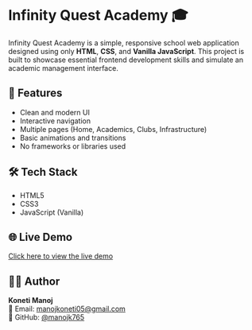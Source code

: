 # Infinity Quest Academy 🎓

Infinity Quest Academy is a simple, responsive school web application designed using only **HTML**, **CSS**, and **Vanilla JavaScript**. This project is built to showcase essential frontend development skills and simulate an academic management interface.

## 🚀 Features

- Clean and modern UI
- Interactive navigation
- Multiple pages (Home, Academics, Clubs, Infrastructure)
- Basic animations and transitions
- No frameworks or libraries used

## 🛠️ Tech Stack

- HTML5
- CSS3
- JavaScript (Vanilla)

## 🌐 Live Demo

[Click here to view the live demo](https://manojk765.github.io/InfinityQuestAcademy_School-UI-App/)
## 👨‍💻 Author

**Koneti Manoj**  
📧 Email: manojkoneti05@gmail.com  
🔗 GitHub: [@manojk765](https://github.com/manojk765)

```


